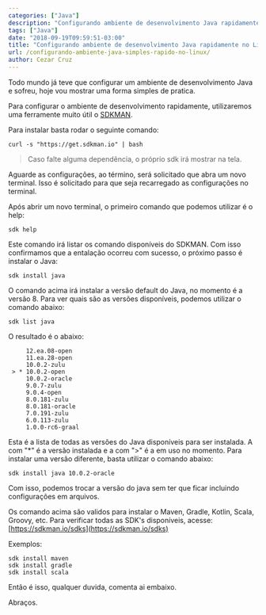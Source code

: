 ```yaml
---
categories: ["Java"]
description: "Configurando ambiente de desenvolvimento Java rapidamente no Linux"
tags: ["Java"]
date: "2018-09-19T09:59:51-03:00"
title: "Configurando ambiente de desenvolvimento Java rapidamente no Linux"
url: /configurando-ambiente-java-simples-rapido-no-linux/
author: Cezar Cruz
---
```


Todo mundo já teve que configurar um ambiente de desenvolvimento Java e sofreu, hoje vou mostrar uma forma simples de pratica.

<!--more-->

Para configurar o ambiente de desenvolvimento rapidamente, utilizaremos uma ferramente muito útil o [SDKMAN](https://sdkman.io/).

Para instalar basta rodar o seguinte comando:

```
curl -s "https://get.sdkman.io" | bash
```

> Caso falte alguma dependência, o próprio sdk irá mostrar na tela.

Aguarde as configurações, ao término, será solicitado que abra um novo terminal. Isso é solicitado para que seja recarregado as configurações no terminal.

Após abrir um novo terminal, o primeiro comando que podemos utilizar é o help:

```
sdk help
```

Este comando irá listar os comando disponíveis do SDKMAN. Com isso confirmamos que a entalação ocorreu com sucesso, o próximo passo é instalar o Java:

```
sdk install java
```

O comando acima irá instalar a versão default do Java, no momento é a versão 8.
Para ver quais são as versões disponíveis, podemos utilizar o comando abaixo:

```
sdk list java
```

O resultado é o abaixo:

```
     12.ea.08-open
     11.ea.28-open
     10.0.2-zulu
 > * 10.0.2-open
     10.0.2-oracle
     9.0.7-zulu
     9.0.4-open
     8.0.181-zulu
     8.0.181-oracle
     7.0.191-zulu
     6.0.113-zulu
     1.0.0-rc6-graal
```

Esta é a lista de todas as versões do Java disponíveis para ser instalada. A com "*" é a versão instalada e a com ">" é a em uso no momento. Para instalar uma versão diferente, basta utilizar o comando abaixo:

```
sdk install java 10.0.2-oracle
```

Com isso, podemos trocar a versão do java sem ter que ficar incluindo configurações em arquivos.

Os comando acima são validos para instalar o Maven, Gradle, Kotlin, Scala, Groovy, etc. Para verificar todas as SDK's disponíveis, acesse: [https://sdkman.io/sdks](https://sdkman.io/sdks)

Exemplos:

```
sdk install maven
sdk install gradle
sdk install scala
```

Então é isso, qualquer duvida, comenta ai embaixo.

Abraços.